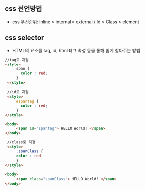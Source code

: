 ## css 선언방법

* css 우선순위: inline > internal = external / Id > Class > element

## css selector

* HTML의 요소를 tag, id, html 태그 속성 등을 통해 쉽게 찾아주는 방법

```html
//tag로 지정
<style>
     span {
       color : red;
     }
 </style>
 
 //id로 지정
 <style>
     #spantag {
       color : red;
     }
</style>

<body>
     <span id="spantag"> HELLO World! </span>
</body>

 //class로 지정
 <style>
     .spanClass {
     color : red
     }
</style>

<body>
     <span class="spanClass"> HELLO World! </span>
</body>
```
